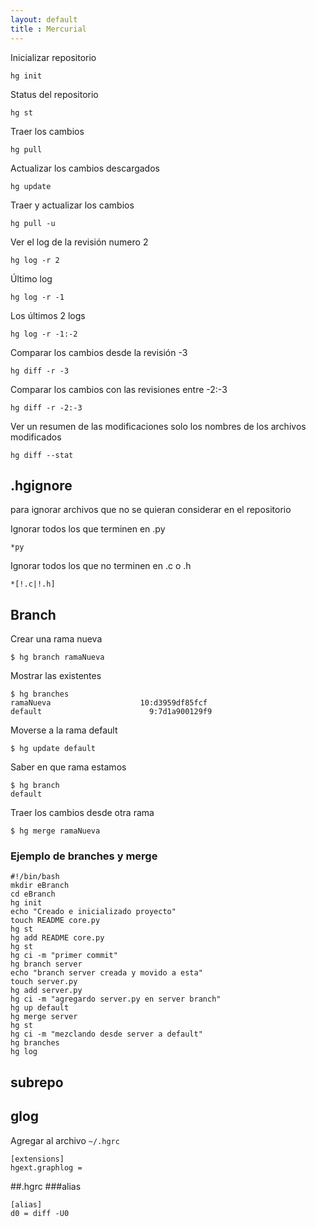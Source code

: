 ```yaml
--- 
layout: default
title : Mercurial
---
```


Inicializar repositorio

	hg init

Status del repositorio

	hg st

Traer los cambios

	hg pull

Actualizar los cambios descargados

	hg update

Traer y actualizar los cambios

	hg pull -u

Ver el log de la revisión numero 2

	hg log -r 2

Último log

	hg log -r -1

Los últimos 2 logs

	hg log -r -1:-2

Comparar los cambios desde la revisión -3

	hg diff -r -3

Comparar los cambios con las revisiones entre -2:-3

	hg diff -r -2:-3

Ver un resumen de las modificaciones solo los nombres de los archivos modificados

	hg diff --stat

## .hgignore
para ignorar archivos que no se quieran considerar en el repositorio

Ignorar todos los que terminen en .py

	*py

Ignorar todos los que no terminen en .c o .h

	*[!.c|!.h]

## Branch

Crear una rama nueva

	$ hg branch ramaNueva

Mostrar las existentes

	$ hg branches
	ramaNueva                    10:d3959df85fcf
	default                        9:7d1a900129f9

Moverse a la rama default

	$ hg update default

Saber en que rama estamos

	$ hg branch
	default

Traer los cambios desde otra rama

	$ hg merge ramaNueva

### Ejemplo de branches y merge

	#!/bin/bash
	mkdir eBranch
	cd eBranch
	hg init
	echo "Creado e inicializado proyecto"
	touch README core.py
	hg st
	hg add README core.py
	hg st
	hg ci -m "primer commit"
	hg branch server
	echo "branch server creada y movido a esta"
	touch server.py
	hg add server.py
	hg ci -m "agregardo server.py en server branch"
	hg up default
	hg merge server
	hg st
	hg ci -m "mezclando desde server a default"
	hg branches
	hg log

## subrepo
## glog

Agregar al archivo `~/.hgrc`

	[extensions]
	hgext.graphlog =

##.hgrc
###alias

	[alias]
	d0 = diff -U0

